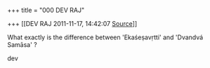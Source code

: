 +++
title = "000 DEV RAJ"

+++
[[DEV RAJ	2011-11-17, 14:42:07 [Source](https://groups.google.com/g/samskrita/c/9h8vV0AqzmI)]]



What exactly is the difference between 'Ekaśeṣavṛtti' and 'Dvandvá  
Samāsa' ?  
  
  
dev

